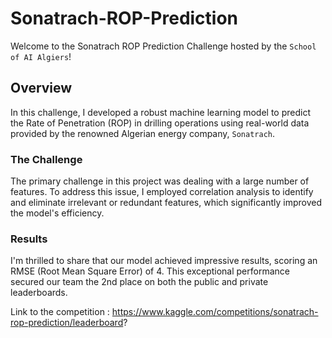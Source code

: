 # Sonatrach-ROP-Prediction

Welcome to the Sonatrach ROP Prediction Challenge hosted by the `School of AI Algiers`!

## Overview

In this challenge, I developed a robust machine learning model to predict the Rate of Penetration (ROP) in drilling operations using real-world data provided by the renowned Algerian energy company, `Sonatrach`.

### The Challenge

The primary challenge in this project was dealing with a large number of features. To address this issue, I employed correlation analysis to identify and eliminate irrelevant or redundant features, which significantly improved the model's efficiency.

### Results

I'm thrilled to share that our model achieved impressive results, scoring an RMSE (Root Mean Square Error) of 4. This exceptional performance secured our team the 2nd place on both the public and private leaderboards.

Link to the competition : https://www.kaggle.com/competitions/sonatrach-rop-prediction/leaderboard?
